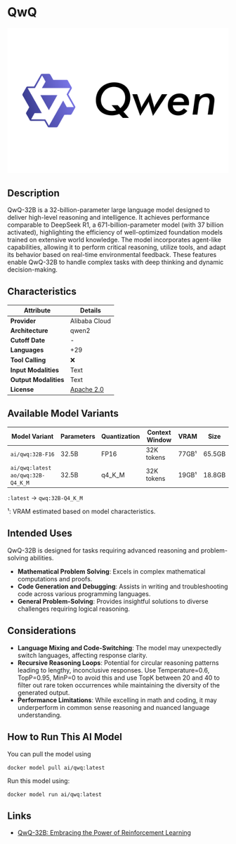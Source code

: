 # QwQ

![logo](https://github.com/docker/model-cards/raw/refs/heads/main/logos/qwen-280x184-overview@2x.svg)

## Description
QwQ-32B is a 32-billion-parameter large language model designed to deliver high-level reasoning and intelligence. It achieves performance comparable to DeepSeek R1, a 671-billion-parameter model (with 37 billion activated), highlighting the efficiency of well-optimized foundation models trained on extensive world knowledge.
The model incorporates agent-like capabilities, allowing it to perform critical reasoning, utilize tools, and adapt its behavior based on real-time environmental feedback. These features enable QwQ-32B to handle complex tasks with deep thinking and dynamic decision-making.

## Characteristics

| Attribute             | Details            |
|---------------------- |--------------------|
| **Provider**          | Alibaba Cloud      |
| **Architecture**      | qwen2              |
| **Cutoff Date**       | -                  |
| **Languages**         | +29                |
| **Tool Calling**      | ❌                 |
| **Input Modalities**  | Text               |
| **Output Modalities** | Text               |
| **License**           | [Apache 2.0](https://github.com/QwenLM/QwQ/blob/main/LICENSE)|

## Available Model Variants

| Model Variant                       | Parameters | Quantization | Context Window | VRAM    | Size  | 
|-------------------------------------|------------|--------------|----------------|---------|-------|
| `ai/qwq:32B-F16`                    | 32.5B      | FP16         | 32K tokens     | 77GB¹   | 65.5GB|
| `ai/qwq:latest` `ao/qwq:32B-Q4_K_M` | 32.5B      | q4_K_M       | 32K tokens     | 19GB¹   | 18.8GB|

`:latest` → `qwq:32B-Q4_K_M`

¹: VRAM estimated based on model characteristics.

## Intended Uses

QwQ-32B is designed for tasks requiring advanced reasoning and problem-solving abilities.

- **Mathematical Problem Solving**: Excels in complex mathematical computations and proofs.
- **Code Generation and Debugging**: Assists in writing and troubleshooting code across various programming languages.
- **General Problem-Solving**: Provides insightful solutions to diverse challenges requiring logical reasoning.

## Considerations

- **Language Mixing and Code-Switching**: The model may unexpectedly switch languages, affecting response clarity. 
- **Recursive Reasoning Loops**: Potential for circular reasoning patterns leading to lengthy, inconclusive responses. Use Temperature=0.6, TopP=0.95, MinP=0 to avoid this and use TopK between 20 and 40 to filter out rare token occurrences while maintaining the diversity of the generated output.
- **Performance Limitations**: While excelling in math and coding, it may underperform in common sense reasoning and nuanced language understanding.

## How to Run This AI Model

You can pull the model using
```
docker model pull ai/qwq:latest
```

Run this model using:
```
docker model run ai/qwq:latest
```


## Links
- [QwQ-32B: Embracing the Power of Reinforcement Learning](https://qwenlm.github.io/blog/qwq-32b/)
